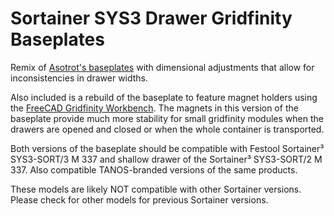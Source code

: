 # Sortainer SYS3 Drawer Gridfinity Baseplates

Remix of [Asotrot's
baseplates](https://makerworld.com/en/models/832744?from=search#profileId-777400)
with dimensional adjustments that allow for inconsistencies in drawer widths.

Also included is a rebuild of the baseplate to feature magnet holders using the
[FreeCAD Gridfinity
Workbench](https://github.com/Stu142/FreeCAD-Gridfinity-Workbench).  The
magnets in this version of the baseplate provide much more stability for small
gridfinity modules when the drawers are opened and closed or when the whole
container is transported.

Both versions of the baseplate should be compatible with Festool Sortainer³
SYS3-SORT/3 M 337 and shallow drawer of the Sortainer³ SYS3-SORT/2 M 337. Also
compatible TANOS-branded versions of the same products.

These models are likely NOT compatible with other Sortainer versions.  Please
check for other models for previous Sortainer versions.
